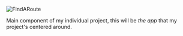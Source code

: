 ![FindARoute](https://github.com/TiredAJ/FindARoute/actions/workflows/main.yml/badge.svg)

Main component of my individual project, this will be *the app* that my project's centered around.
